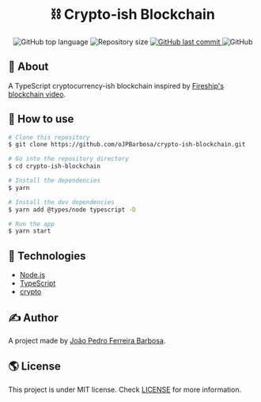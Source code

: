 <p align="center">
  <h1 align="center">⛓️ Crypto-ish Blockchain</h1>
</p>

<p align="center">
  <img alt="GitHub top language" src="https://img.shields.io/github/languages/top/oJPBarbosa/crypto-ish-blockchain.svg">

  <img alt="Repository size" src="https://img.shields.io/github/repo-size/oJPBarbosa/crypto-ish-blockchain.svg">
  <a href="https://github.com/oJPBarbosa/crypto-ish-blockchain/commits/master">
    <img alt="GitHub last commit" src="https://img.shields.io/github/last-commit/oJPBarbosa/crypto-ish-blockchain.svg">
  </a>
  <img alt="GitHub" src="https://img.shields.io/github/license/oJPBarbosa/crypto-ish-blockchain.svg">
</p>

## 🎯 About

A TypeScript cryptocurrency-ish blockchain inspired by [Fireship's blockchain video](https://www.youtube.com/watch?v=qF7dkrce-mQ).

## 🙋 How to use

```bash
# Clone this repository
$ git clone https://github.com/oJPBarbosa/crypto-ish-blockchain.git

# Go into the repository directory
$ cd crypto-ish-blockchain

# Install the dependencies
$ yarn

# Install the dev dependencies
$ yarn add @types/node typescript -D

# Run the app
$ yarn start
```

## :rocket: Technologies

- [Node.js](https://nodejs.org/)
- [TypeScript](https://www.typescriptlang.org/)
- [crypto](https://nodejs.org/api/crypto.html)

## ✍️ Author

A project made by [João Pedro Ferreira Barbosa](https://github.com/oJPBarbosa).

## 🌎 License

This project is under MIT license. Check [LICENSE](https://github.com/oJPBarbosa/crypto-ish-blockchain/blob/main/LICENSE) for more information.

